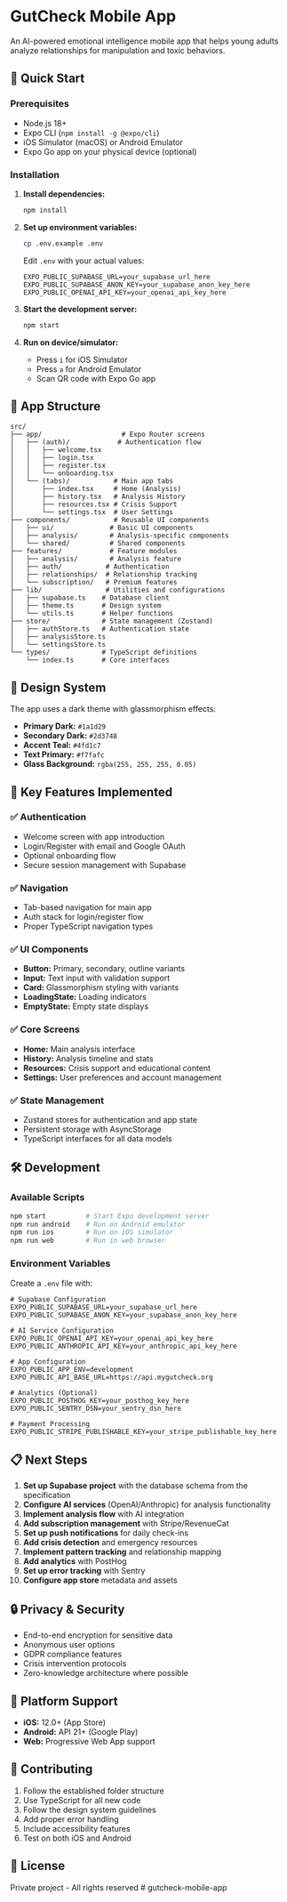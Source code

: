 # GutCheck Mobile App

An AI-powered emotional intelligence mobile app that helps young adults analyze relationships for manipulation and toxic behaviors.

## 🚀 Quick Start

### Prerequisites

- Node.js 18+ 
- Expo CLI (`npm install -g @expo/cli`)
- iOS Simulator (macOS) or Android Emulator
- Expo Go app on your physical device (optional)

### Installation

1. **Install dependencies:**
   ```bash
   npm install
   ```

2. **Set up environment variables:**
   ```bash
   cp .env.example .env
   ```
   
   Edit `.env` with your actual values:
   ```env
   EXPO_PUBLIC_SUPABASE_URL=your_supabase_url_here
   EXPO_PUBLIC_SUPABASE_ANON_KEY=your_supabase_anon_key_here
   EXPO_PUBLIC_OPENAI_API_KEY=your_openai_api_key_here
   ```

3. **Start the development server:**
   ```bash
   npm start
   ```

4. **Run on device/simulator:**
   - Press `i` for iOS Simulator
   - Press `a` for Android Emulator
   - Scan QR code with Expo Go app

## 📱 App Structure

```
src/
├── app/                    # Expo Router screens
│   ├── (auth)/            # Authentication flow
│   │   ├── welcome.tsx
│   │   ├── login.tsx
│   │   ├── register.tsx
│   │   └── onboarding.tsx
│   └── (tabs)/           # Main app tabs
│       ├── index.tsx     # Home (Analysis)
│       ├── history.tsx   # Analysis History
│       ├── resources.tsx # Crisis Support
│       └── settings.tsx  # User Settings
├── components/           # Reusable UI components
│   ├── ui/              # Basic UI components
│   ├── analysis/        # Analysis-specific components
│   └── shared/          # Shared components
├── features/            # Feature modules
│   ├── analysis/        # Analysis feature
│   ├── auth/           # Authentication
│   ├── relationships/  # Relationship tracking
│   └── subscription/   # Premium features
├── lib/                # Utilities and configurations
│   ├── supabase.ts    # Database client
│   ├── theme.ts       # Design system
│   └── utils.ts       # Helper functions
├── store/             # State management (Zustand)
│   ├── authStore.ts   # Authentication state
│   ├── analysisStore.ts
│   └── settingsStore.ts
└── types/             # TypeScript definitions
    └── index.ts       # Core interfaces
```

## 🎨 Design System

The app uses a dark theme with glassmorphism effects:

- **Primary Dark:** `#1a1d29`
- **Secondary Dark:** `#2d3748`
- **Accent Teal:** `#4fd1c7`
- **Text Primary:** `#f7fafc`
- **Glass Background:** `rgba(255, 255, 255, 0.05)`

## 🔧 Key Features Implemented

### ✅ Authentication
- Welcome screen with app introduction
- Login/Register with email and Google OAuth
- Optional onboarding flow
- Secure session management with Supabase

### ✅ Navigation
- Tab-based navigation for main app
- Auth stack for login/register flow
- Proper TypeScript navigation types

### ✅ UI Components
- **Button:** Primary, secondary, outline variants
- **Input:** Text input with validation support
- **Card:** Glassmorphism styling with variants
- **LoadingState:** Loading indicators
- **EmptyState:** Empty state displays

### ✅ Core Screens
- **Home:** Main analysis interface
- **History:** Analysis timeline and stats
- **Resources:** Crisis support and educational content
- **Settings:** User preferences and account management

### ✅ State Management
- Zustand stores for authentication and app state
- Persistent storage with AsyncStorage
- TypeScript interfaces for all data models

## 🛠 Development

### Available Scripts

```bash
npm start          # Start Expo development server
npm run android    # Run on Android emulator
npm run ios        # Run on iOS simulator
npm run web        # Run in web browser
```

### Environment Variables

Create a `.env` file with:

```env
# Supabase Configuration
EXPO_PUBLIC_SUPABASE_URL=your_supabase_url_here
EXPO_PUBLIC_SUPABASE_ANON_KEY=your_supabase_anon_key_here

# AI Service Configuration
EXPO_PUBLIC_OPENAI_API_KEY=your_openai_api_key_here
EXPO_PUBLIC_ANTHROPIC_API_KEY=your_anthropic_api_key_here

# App Configuration
EXPO_PUBLIC_APP_ENV=development
EXPO_PUBLIC_API_BASE_URL=https://api.mygutcheck.org

# Analytics (Optional)
EXPO_PUBLIC_POSTHOG_KEY=your_posthog_key_here
EXPO_PUBLIC_SENTRY_DSN=your_sentry_dsn_here

# Payment Processing
EXPO_PUBLIC_STRIPE_PUBLISHABLE_KEY=your_stripe_publishable_key_here
```

## 📋 Next Steps

1. **Set up Supabase project** with the database schema from the specification
2. **Configure AI services** (OpenAI/Anthropic) for analysis functionality
3. **Implement analysis flow** with AI integration
4. **Add subscription management** with Stripe/RevenueCat
5. **Set up push notifications** for daily check-ins
6. **Add crisis detection** and emergency resources
7. **Implement pattern tracking** and relationship mapping
8. **Add analytics** with PostHog
9. **Set up error tracking** with Sentry
10. **Configure app store** metadata and assets

## 🔒 Privacy & Security

- End-to-end encryption for sensitive data
- Anonymous user options
- GDPR compliance features
- Crisis intervention protocols
- Zero-knowledge architecture where possible

## 📱 Platform Support

- **iOS:** 12.0+ (App Store)
- **Android:** API 21+ (Google Play)
- **Web:** Progressive Web App support

## 🤝 Contributing

1. Follow the established folder structure
2. Use TypeScript for all new code
3. Follow the design system guidelines
4. Add proper error handling
5. Include accessibility features
6. Test on both iOS and Android

## 📄 License

Private project - All rights reserved
#   g u t c h e c k - m o b i l e - a p p  
 